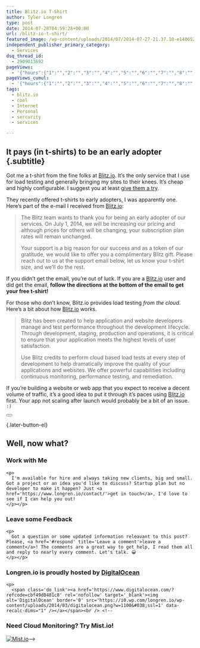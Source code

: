 ```yaml
---
title: Blitz.io T-Shirt
author: Tyler Longren
type: post
date: 2014-07-28T04:59:28+00:00
url: /blitz-io-t-shirt/
featured_image: /wp-content/uploads/2014/07/2014-07-27-21.37.10-e1406523310255.jpg
independent_publisher_primary_category:
  - Services
dsq_thread_id:
  - 2909013692
pageViews:
  - '{"hours":{"1":"","2":"","3":"","4":"","5":"","6":"","7":"","8":"","9":"","10":"","11":"","12":"","13":"","14":"","15":"","16":"","17":"","18":"","19":"","20":"","21":"","22":"","23":"","24":"","25":"","26":"","27":"","28":"","29":"","30":"","31":"","32":"","33":"","34":"","35":"","36":"","37":"","38":"","39":"","40":"","41":"","42":"","43":"","44":"","45":"","46":"","47":""},"days":{"2":"","3":"","4":"","5":"","6":"","7":"","8":"","9":"","10":"","11":"","12":"","13":"","14":""},"weeks":{"3":"","4":"","5":"","6":"","7":"","8":"","9":"","10":"","11":"","12":""},"months":{"4":"","5":"","6":"","7":"","8":"","9":"","10":"","11":"","12":"","13":"","14":"","15":"","16":"","17":"","18":"","19":"","20":"","21":"","22":"","23":"","24":""}}'
pageViews_cumul:
  - '{"hours":{"1":"","2":"","3":"","4":"","5":"","6":"","7":"","8":"","9":"","10":"","11":"","12":"","13":"","14":"","15":"","16":"","17":"","18":"","19":"","20":"","21":"","22":"","23":"","24":"","25":"","26":"","27":"","28":"","29":"","30":"","31":"","32":"","33":"","34":"","35":"","36":"","37":"","38":"","39":"","40":"","41":"","42":"","43":"","44":"","45":"","46":"","47":""},"days":{"2":"","3":"","4":"","5":"","6":"","7":"","8":"","9":"","10":"","11":"","12":"","13":"","14":""},"weeks":{"3":"","4":"","5":"","6":"","7":"","8":"","9":"","10":"","11":"","12":""},"months":{"4":"","5":"","6":"","7":"","8":"","9":"","10":"","11":"","12":"","13":"","14":"","15":"","16":"","17":"","18":"","19":"","20":"","21":"","22":"","23":"","24":""}}'
tags:
  - blitz.io
  - cool
  - Internet
  - Personal
  - sercurity
  - services

---
```

## It pays (in t-shirts) to be an early adopter {.subtitle}

Got me a t-shirt from the fine folks at [Blitz.io][1]. It&#8217;s the only service that I use for load testing and generally bringing my sites to their knees. It&#8217;s cheap and highly configurable. I suggest you at least [give them a try][1].

They recently offered t-shirts to early adopters, I was apparently one. Here&#8217;s part of the e-mail I received from [Blitz.io][1]:

> The Blitz team wants to thank you for being an early adopter of our services. On July 1, 2014, we will be increasing our pricing and although prices for others will be changing, your subscription plan rates will remain unchanged.
> 
> Your support is a big reason for our success and as a token of our gratitude, we would like to offer you a complimentary Blitz gift. Please reach out to us at the support email below, let us know your t-shirt size, and we&#8217;ll do the rest. 

If you didn&#8217;t get the email, you&#8217;re out of luck. If you are a [Blitz.io][1] user and did get the email, **follow the directions at the bottom of the email to get your free t-shirt!**

For those who don&#8217;t know, Blitz.io provides load testing _from the cloud_. Here&#8217;s a bit about how [Blitz.io][1] works.

> Blitz has been created to help application and website developers manage and test performance throughout the development lifecycle. Through development, staging, production and operations, it is critical to ensure that your application meets the highest levels of user satisfaction.
> 
> Use Blitz credits to perform cloud based load tests at every step of development to help dramatically improve the quality of your applications and websites. We offer powerful capabilities including continuous monitoring, performance testing, and remediation.

If you&#8217;re building a website or web app that you expect to receive a decent volume of traffic, it&#8217;s a good idea to put it through it&#8217;s paces using [Blitz.io][1] first. Your app not scaling after launch would probably be a bit of an issue. `:)`

<div class="wpulike wpulike-default " >
  <div class="wp_ulike_general_class wp_ulike_is_not_liked">
    <button type="button"
					aria-label="Like Button"
					data-ulike-id="7227"
					data-ulike-nonce="e219c16e9d"
					data-ulike-type="likeThis"
					data-ulike-template="wpulike-default"
					data-ulike-display-likers="0"
					data-ulike-disable-pophover="0"
					class="wp_ulike_btn wp_ulike_put_image wp_likethis_7227"></button><span class="count-box"></span>
  </div>
</div>

[][2]{.later-button-el}

<div class='what-next'>
  <h2>
    Well, now what?
  </h2>
  
  <div class='hire'>
    <h3>
      Work with Me
    </h3>
    
    <p>
      I'm available for hire and always taking new clients, big and small. Got a project or an idea you'd like to discuss? Startup plan but no developer to make it happen? Just <a href='https://www.longren.io/contact/'>get in touch</a>, I'd love to see if I can help you out!
    </p></p>
  </div>
  
  <div class='hire'>
    <h3>
      Leave some Feedback
    </h3>
    
    <p>
      Got a question or some updated information releavant to this post? Please, <a href='#respond' title='Leave a comment'>leave a comment</a>! The comments are a great way to get help, I read them all and reply to nearly every comment. Let's talk. 😀
    </p></p>
  </div>
  
  <div class='now-what-bottom-ad'>
    <h3>
      Longren.io is proudly hosted by <a href='https://www.digitalocean.com/?refcode=cbf49d0481c8'>DigitalOcean</a>
    </h3>
    
    <p>
      <span class='do_link'><a href='https://www.digitalocean.com/?refcode=cbf49d0481c8' rel='nofollow' target='_blank'><img alt='DigitalOcean' border='0' src='https://i0.wp.com/longren.io/wp-content/uploads/2014/03/digitalocean.png?w=1100&#038;ssl=1' data-recalc-dims="1" /></a></span><br /> <!--

<h3>Need Cloud Monitoring? Try Mist.io!</h3>

<span class='do_link'><a href='http://mist.io/?ref=tyler' rel='nofollow' target='_blank'><img alt='Mist.io' border='0' src='https://i0.wp.com/longren.io/wp-content/uploads/2014/04/mistio.jpg?w=1100&#038;ssl=1' data-recalc-dims="1"></a></span>--></div> </div>

 [1]: http://blitz.io/bypTKyYcxN50oYK9luQWNO
 [2]: #